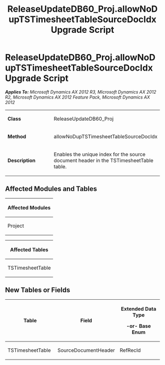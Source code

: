 ﻿---
title: ReleaseUpdateDB60_Proj.allowNoDupTSTimesheetTableSourceDocIdx Upgrade Script
TOCTitle: ReleaseUpdateDB60_Proj.allowNoDupTSTimesheetTableSourceDocIdx Upgrade Script
ms:assetid: 35e8de35-80bf-a3d6-a470-4a998949d7b6
ms:mtpsurl: https://msdn.microsoft.com/en-us/library/JJ685160(v=AX.60)
ms:contentKeyID: 49707613
ms.date: 05/18/2015
mtps_version: v=AX.60
---

# ReleaseUpdateDB60\_Proj.allowNoDupTSTimesheetTableSourceDocIdx Upgrade Script 


_**Applies To:** Microsoft Dynamics AX 2012 R3, Microsoft Dynamics AX 2012 R2, Microsoft Dynamics AX 2012 Feature Pack, Microsoft Dynamics AX 2012_

<table>
<colgroup>
<col style="width: 50%" />
<col style="width: 50%" />
</colgroup>
<tbody>
<tr class="odd">
<td><p><strong>Class</strong></p></td>
<td><p>ReleaseUpdateDB60_Proj</p></td>
</tr>
<tr class="even">
<td><p><strong>Method</strong></p></td>
<td><p>allowNoDupTSTimesheetTableSourceDocIdx</p></td>
</tr>
<tr class="odd">
<td><p><strong>Description</strong></p></td>
<td><p>Enables the unique index for the source document header in the TSTimesheetTable table.</p></td>
</tr>
</tbody>
</table>


## Affected Modules and Tables

<table>
<colgroup>
<col style="width: 100%" />
</colgroup>
<thead>
<tr class="header">
<th><p>Affected Modules</p></th>
</tr>
</thead>
<tbody>
<tr class="odd">
<td><p>Project</p></td>
</tr>
</tbody>
</table>


<table>
<colgroup>
<col style="width: 100%" />
</colgroup>
<thead>
<tr class="header">
<th><p>Affected Tables</p></th>
</tr>
</thead>
<tbody>
<tr class="odd">
<td><p>TSTimesheetTable</p></td>
</tr>
</tbody>
</table>


## New Tables or Fields

<table>
<colgroup>
<col style="width: 33%" />
<col style="width: 33%" />
<col style="width: 33%" />
</colgroup>
<thead>
<tr class="header">
<th><p>Table</p></th>
<th><p>Field</p></th>
<th><p>Extended Data Type</p>
<p>-or- Base Enum</p></th>
</tr>
</thead>
<tbody>
<tr class="odd">
<td><p>TSTimesheetTable</p></td>
<td><p>SourceDocumentHeader</p></td>
<td><p>RefRecId</p></td>
</tr>
</tbody>
</table>

  


